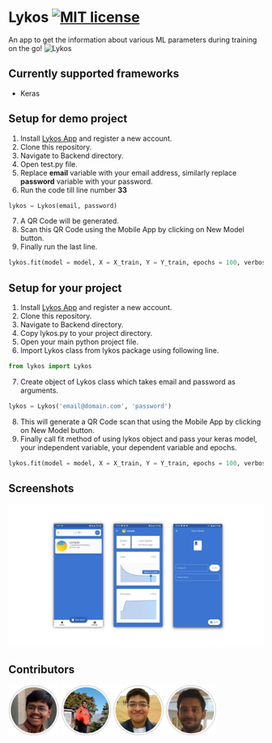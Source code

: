 # Lykos [![MIT license](http://img.shields.io/badge/license-MIT-brightgreen.svg)](http://opensource.org/licenses/MIT)
An app to get the information about various ML parameters during training on the go!
![Lykos](https://raw.githubusercontent.com/monitor-ai/Lykos/master/Frontend/logo.png)

## Currently supported frameworks
- Keras 

## Setup for demo project

1. Install <a href="https://raw.githubusercontent.com/monitor-ai/Lykos/master/lykos.apk">Lykos App</a> and register a new account.
2. Clone this repository.
3. Navigate to Backend directory.
4. Open test.py file.
5. Replace **email** variable with your email address, similarly replace **password** variable with your password.
6. Run the code till line number **33**
```python
lykos = Lykos(email, password)
```
7. A QR Code will be generated.
8. Scan this QR Code using the Mobile App by clicking on New Model button.
9. Finally run the last line.
```python
lykos.fit(model = model, X = X_train, Y = Y_train, epochs = 100, verbose=1)
```

## Setup for your project

1. Install <a href="https://raw.githubusercontent.com/monitor-ai/Lykos/master/lykos.apk">Lykos App</a> and register a new account.
2. Clone this repository.
3. Navigate to Backend directory.
4. Copy lykos.py to your project directory.
5. Open your main python project file.
6. Import Lykos class from lykos package using following line.
```python
from lykos import Lykos
```
7. Create object of Lykos class which takes email and password as arguments.
```python
lykos = Lykos('email@domain.com', 'password')
```
8. This will generate a QR Code scan that using the Mobile App by clicking on New Model button.
9. Finally call fit method of using lykos object and pass your keras model, your independent variable, your dependent variable and epochs.
```python
lykos.fit(model = model, X = X_train, Y = Y_train, epochs = 100, verbose=1)
```

## Screenshots

![Lykos](https://raw.githubusercontent.com/monitor-ai/Lykos/master/Frontend/screenshots.jpg)

## Contributors
<p>
  <a href="https://github.com/dakshpokar"><img height="100px" src="https://raw.githubusercontent.com/monitor-ai/Lykos/master/Frontend/makers/daksh.png"></a>
  <a href="https://github.com/rahulmoorthy19"><img height="100px" src="https://raw.githubusercontent.com/monitor-ai/Lykos/master/Frontend/makers/rahul.png"></a>
  <a href="https://github.com/arnavdodiedo"><img height="100px" src="https://raw.githubusercontent.com/monitor-ai/Lykos/master/Frontend/makers/arnav.png"></a>
  <a href="https://github.com/13atharva"><img height="100px" src="https://raw.githubusercontent.com/monitor-ai/Lykos/master/Frontend/makers/atharva.png"></a>
</p>
